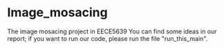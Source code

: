 # Image_mosacing
The image mosacing project in EECE5639
You can find some ideas in our report; if you want to run our code, please run the file "run_this_main".
